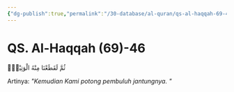 ```yaml
---
{"dg-publish":true,"permalink":"/30-database/al-quran/qs-al-haqqah-69-46/"}
---
```



# QS. Al-Haqqah (69)-46
ثُمَّ لَقَطَعْنَا مِنْهُ الْوَتِيْنَۖ

Artinya: *"Kemudian Kami potong pembuluh jantungnya. "*
